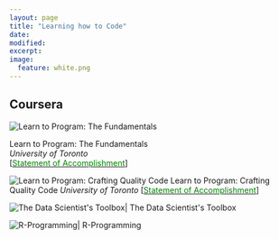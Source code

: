 ```yaml
---
layout: page
title: "Learning how to Code"
date: 
modified:
excerpt:
image:
  feature: white.png
---
```


## Coursera

![Learn to Program: The Fundamentals](http://jadeproulx.com/images/learning-code-fundamentals.png) 

Learn to Program: The Fundamentals  
*University of Toronto*  
[[<span style="color:green">Statement of Accomplishment</span>](https://dl.dropboxusercontent.com/u/51364198/Certificate_Learn-to-Program-the-Fundamentals.pdf)]


![Learn to Program: Crafting Quality Code](http://jadeproulx.com/images/learning-craft-code.png)
Learn to Program: Crafting Quality Code
*University of Toronto*
[[<span style="color:green">Statement of Accomplishment</span>](https://dl.dropboxusercontent.com/u/51364198/Certificate_Crafting-Quality-Code.pdf)]

![The Data Scientist's Toolbox](http://jadeproulx.com/images/data-scientist-toolbox.jpg)| The Data Scientist's Toolbox

![R-Programming](http://jadeproulx.com/images/r-programming.jpg)| R-Programming


